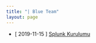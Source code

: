 ```yaml
---
title: "| Blue Team"
layout: page
---
```


- [ 2019-11-15 ] <a href="https://teamredblue.github.io/2019/11/15/splunk.html"> Splunk Kurulumu</a>